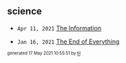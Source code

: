 ## science


* <code>Apr 11, 2021</code> [The Information](2021-04-11T18-17-33-the-information.md)

* <code>Jan 16, 2021</code> [The End of Everything](2021-01-16T20-15-38-the-end-of-everything.md)

<sup><sub>generated 17 May 2021 10:55:51 by <a href='https://github.com/senorprogrammer/til'>til</a></sub></sup>

